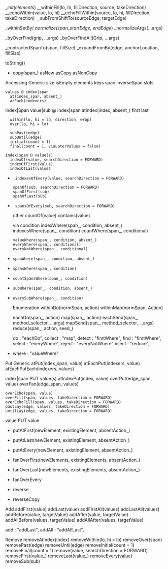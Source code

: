 __init(elements_)
__withinFill(lo, hi, fillDirection, source, takeDirection)
__echoWithin(value, lo, hi)
__echoFillWithin(source, lo, hi, fillDirection, takeDirection)
__subFromShiftTo(sourceEdge, targetEdge)

_withinSetBy(
_normalize(span_startEdge, endEdge_)
_normalizeArgs(...args)

_byOverFind(grip, ...args)
_byOverFindAll(Grip, ...args)

_contractedSpanTo(span, fillSize)
_expandFromBy(edge, anchorLocation, fillSize)


toString()

* copy(span_)
  asNew
  asCopy
  asNonCopy


Accessing
  Generic
    size
    isEmpty
    elements
    keys
    span
    inverseSpan
    slots

    values @ index|span
      at(index_span, absent_)
      atEach(indexers)

  Index|Span
    value|sub @ index|span
      atIndex(index, absent_)
      first
      last

      within(lo, hi = lo, direction, wrap)
      over(lo, hi = lo)

      subPast(edge)
      subUntil(edge)
      initial(count = 1)
      final(count = 1, viaLaterValues = false)

    index|span @ value(s)
      indexOf(value, searchDirection = FORWARD)
      indexOfFirst(value)
      indexOfLast(value)
*      indexesOfEvery(value, searchDirection = FORWARD)

      spanOf(sub, searchDirection = FORWARD)
      spanOfFirst(sub)
      spanOfLast(sub)
*      spansOfEvery(sub, searchDirection = FORWARD)

    other
      countOf(value)
      contains(value)

    via condition
      indexWhere(span_, condition, absent_)
      indexesWhere(span_, condition)
      countWhere(span_, conditional)

      valueWhere(span_, condition, absent_)
      everyWhere(span_, conditional)
      everyNotWhere(span_, conditional)

*     spanWhere(span_, condition, absent_)
*     spansWhere(span_, condition)
*     countSpansWhere(span_, condition)

*     subWhere(span_, condition, absent_)
*     everySubWhere(span_, condition)


  Enumeration
    withinDo(normSpan, action)
    withinMap(normSpan, Action)

    eachDo(span_, action)
    map(span_, action)
    eachSend(span_, method_selector, ...args)
    mapSend(span_, method_selector, ...args)
    reduce(span_, action, seed_)

    do      : "eachDo",
    collect : "map",
    detect  : "firstWhere",
    find    : "firstWhere",
    select  : "everyWhere",
    reject  : "everyNotWhere"
    inject  : "reduce",
*   where   : "valueWhere"

Put
  Generic
    atPut(index_span, value)
    atEachPut(indexers, value)
    atEachPutEach(indexers, values)

  index|span PUT value(s)
    atIndexPut(index, value)
    overPut(edge_span, value)
    overFan(edge_span, values)

    overEcho(span, value)
    overFill(span, values, takeDirection = FORWARD)
    overEchoFill(span, values, takeDirection = FORWARD)
    pastLay(edge, values, takeDirection = FORWARD)
    untilLay(edge, values, takeDirection = FORWARD)

  value PUT value
*  putAtFirst(newElement, existingElement, absentAction_)
*  putAtLast(newElement, existingElement, absentAction_)
*  putAtEvery(newElement, existingElement, absentAction_)

*  fanOverFirst(newElements, existingElements, absentAction_)
*  fanOverLast(newElements, existingElements, absentAction_)
*  fanOverEvery

*   reverse
*   reverseCopy

Add
  addFirst(value)
  addLast(value)
  addFirstAll(values)
  addLastAll(values)
  addBefore(value, targetValue)
  addAfter(value, targetValue)
  addAllBefore(values, targetValue)
  addAllAfter(values, targetValue)

  add    : "addLast",
  addAll : "addAllLast",


Remove
  removeAtIndex(index)
  removeWithin(lo, hi = lo)
  removeOver(span)
  removePast(edge)
  removeUntil(edge)
  removeInitial(count = 1)
  removeFinal(count = 1)
  remove(value, searchDirection = FORWARD)
  removeFirst(value_)
  removeLast(value_)
  removeEvery(value)
  removeSub(sub)
